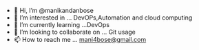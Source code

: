 - 👋 Hi, I’m @manikandanbose
- 👀 I’m interested in ... DevOPs,Automation and cloud computing
- 🌱 I’m currently learning ...DevOps
- 💞️ I’m looking to collaborate on ... Git usage 
- 📫 How to reach me ... mani4bose@gmail.com

<!---
manikandanbose/manikandanbose is a ✨ special ✨ repository because its `README.md` (this file) appears on your GitHub profile.
You can click the Preview link to take a look at your changes.
--->
